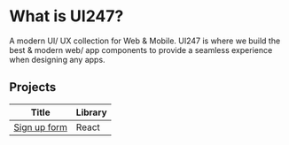 # What is UI247?

A modern UI/ UX collection for Web & Mobile. UI247 is where we build the best & modern web/ app components to provide a seamless experience when designing any apps.

## Projects


|Title                              | Library            |
| ----------------------------------| -------------------| 
| [Sign up form][1]                 | React              |


[1]: https://github.com/IAmTahazzot/UI247/tree/main/projects/react/sign-up-form
